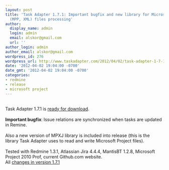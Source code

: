 ```yaml
---
layout: post
title: 'Task Adapter 1.7.1: Important bugfix and new library for Microsoft Project
  (MPP, XML) files processing'
author:
  display_name: admin
  login: admin
  email: alskor@gmail.com
  url: ''
author_login: admin
author_email: alskor@gmail.com
wordpress_id: 276
wordpress_url: http://www.taskadapter.com/2012/04/02/task-adapter-1-7-1-important-bugfix-and-new-library-for-microsoft-project-mpp-xml-files-processing/
date: '2012-04-02 19:04:00 -0700'
date_gmt: '2012-04-02 19:04:00 -0700'
categories:
- redmine
- release
- microsoft project
---
```

<div dir="ltr" trbidi="on"><br/>Task Adapter 1.7.1 is&nbsp;<a href="http://taskadapter.com/download">ready for download</a>.<br/><br/><b>Important bugfix</b>:<b>&nbsp;</b>Issue relations are synchronized when tasks are updated in Remine.<br/><br/>Also a new version of MPXJ library is included into release (this is the library Task Adapter uses to read and write Microsoft Project files).<span style="background-color: white; color: #484848; font-family: helvetica, 'microsoft sans serif', arial, sans-serif; font-size: 13px; text-align: -webkit-auto;"><br/></span><br/>
<div>Tested with Redmine 1.3.1, Atlassian Jira 4.4.4, MantisBT 1.2.8, Microsoft Project 2010 Prof, current Github.com website.</div>
<div>All&nbsp;<a href="http://www.hostedredmine.com/versions/1937">changes in version 1.7.1</a>&nbsp;</div></div></p>
